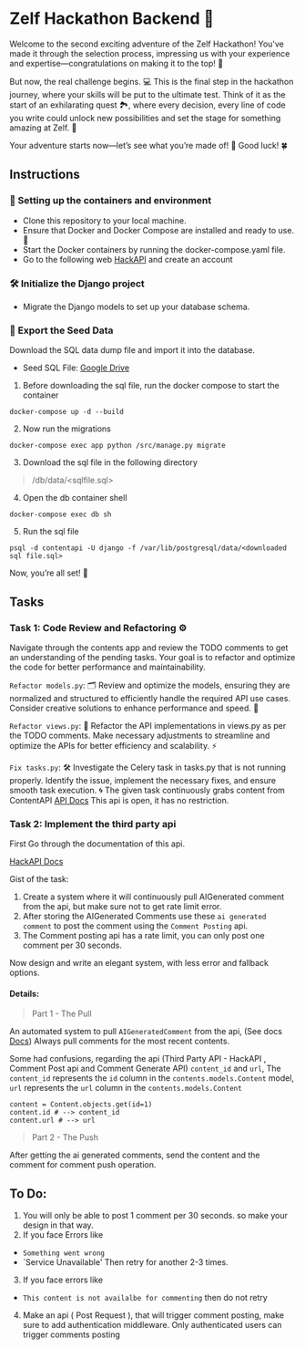 # Zelf Hackathon Backend 🚀

Welcome to the second exciting adventure of the Zelf Hackathon! You've made it through the selection process, impressing us with your experience and expertise—congratulations on making it to the top! 🎉

But now, the real challenge begins. 💻 This is the final step in the hackathon journey, where your skills will be put to the ultimate test. Think of it as the start of an exhilarating quest 🏞️, where every decision, every line of code you write could unlock new possibilities and set the stage for something amazing at Zelf. 🔑

Your adventure starts now—let’s see what you’re made of! 💪 Good luck! 🍀


## Instructions

### 🚀 Setting up the containers and environment
- Clone this repository to your local machine.
- Ensure that Docker and Docker Compose are installed and ready to use. 🐳
- Start the Docker containers by running the docker-compose.yaml file.
- Go to the following web [HackAPI](https://hackapi.hellozelf.com/login/?next=/home/) and create an account

### 🛠️ Initialize the Django project

- Migrate the Django models to set up your database schema.


### 🌱 Export the Seed Data

Download the SQL data dump file and import it into the database.

- Seed SQL File: [Google Drive](https://drive.google.com/file/d/1KPg0kk6B_b7kR1qpZ58Q7wgR2rsuzW7A/view?usp=sharing)


1. Before downloading the sql file, run the docker compose to start the container 
```shell
docker-compose up -d --build
```
2. Now run the migrations
```shell
docker-compose exec app python /src/manage.py migrate
```
3. Download the sql file in the following directory
> /db/data/<sqlfile.sql>

4. Open the db container shell
```shell
docker-compose exec db sh 
```
5. Run the sql file
```shell
psql -d contentapi -U django -f /var/lib/postgresql/data/<downloaded sql file.sql>
```

Now, you’re all set! 🎉

##  Tasks
### Task 1: Code Review and Refactoring ⚙️

Navigate through the contents app and review the TODO comments to get an understanding of the pending tasks. Your goal is to refactor and optimize the code for better performance and maintainability.


`Refactor models.py`: 🗂️ Review and optimize the models, ensuring they are normalized and structured to efficiently handle the required API use cases. Consider creative solutions to enhance performance and speed. 🚀

`Refactor views.py`: 📑 Refactor the API implementations in views.py as per the TODO comments. Make necessary adjustments to streamline and optimize the APIs for better efficiency and scalability. ⚡

`Fix tasks.py`: 🛠️ Investigate the Celery task in tasks.py that is not running properly. Identify the issue, implement the necessary fixes, and ensure smooth task execution. 🌀
The given task continuously grabs content from ContentAPI [API Docs](https://www.postman.com/hellozelf/workspace/zelf-hackathon-backend/request/22135478-2cd2a12e-9e3e-4cc5-98e8-6628c40a0522?action=share&source=copy-link&creator=22135478&ctx=documentation)
This api is open, it has no restriction.


### Task 2: Implement the third party api

First Go through the documentation of this api. 

[HackAPI Docs](https://www.postman.com/hellozelf/workspace/zelf-hackathon-backend/collection/22135478-b612fc0d-d351-4deb-ae8a-ac9a92e2aa77?action=share&creator=22135478)

Gist of the task: 
1. Create a system where it will continuously pull AIGenerated comment from the api, but make sure not to get rate limit error. 
2. After storing the AIGenerated Comments use these `ai generated comment` to post the comment using the `Comment Posting` api.
3. The Comment posting api has a rate limit, you can only post one comment per 30 seconds. 

Now design and write an elegant system, with less error and fallback options. 

#### Details:

> Part 1 - The Pull

An automated system to pull `AIGeneratedComment` from the api, (See docs [Docs](https://www.postman.com/hellozelf/workspace/zelf-hackathon-backend/request/22135478-3c29af00-5b13-451e-8262-b5285d39b338?action=share&source=copy-link&creator=22135478&ctx=documentation))
Always pull comments for the most recent contents.

Some had confusions, regarding the api (Third Party API - HackAPI , Comment Post api and Comment Generate API) `content_id` and `url`,
The `content_id` represents the `id` column in the `contents.models.Content` model, 
`url` represents the `url` column in the `contents.models.Content`
```
content = Content.objects.get(id=1)
content.id # --> content_id
content.url # --> url
```

> Part 2 - The Push

After getting the ai generated comments, send the content and the comment for comment push operation.

## To Do:

1. You will only be able to post 1 comment per 30 seconds. so make your design in that way.
2. If you face Errors like
 - `Something went wrong`
 - `Service Unavailable'
Then retry for another 2-3 times.

3. If you face errors like
- `This content is not availalbe for commenting` then do not retry

4. Make an api ( Post Request ), that will trigger comment posting, make sure to add authentication middleware. 
Only authenticated users can trigger comments posting